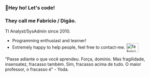 ### 🎸Hey ho! Let's code!
### They call me Fabrício / Digão.

TI Analyst/SysAdmin since 2010. 

- Programming enthusiast and learner! 
- Extremely happy to help people, feel free to contact-me. <a href="https://discord.gg/fabricio.sousa#3979" target="blank"><img align="center" src="https://raw.githubusercontent.com/rahuldkjain/github-profile-readme-generator/master/src/images/icons/Social/discord.svg" alt="fabricio.sousa#3979" height="30" width="40" /></a>
</p>  


"Passe adiante o que você aprendeu. Força, domínio. Mas fragilidade, insensatez, fracasso também. Sim, fracasso acima de tudo. O maior professor, o fracasso é" - Yoda.

